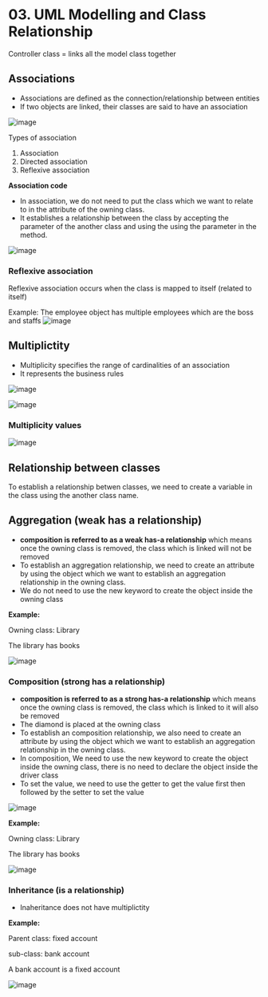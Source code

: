 # 03. UML Modelling and Class Relationship

Controller class = links all the model class together


## Associations
- Associations are defined as the connection/relationship between entities
- If two objects are linked, their classes are said to have an association

![image](https://github.com/Fong20/Learning-repository/assets/150316121/133531da-65f1-494c-a850-ba0764e3d362)

  Types of association
  1. Association
  2. Directed association
  3. Reflexive association

  **Association code**
  - In association, we do not need to put the class which we want to relate to in the attribute of the owning class.
  - It establishes a relationship between the class by accepting the parameter of the another class and using the using the parameter in the method.

  ![image](https://github.com/Fong20/Learning-repository/assets/150316121/fbbd3e27-263a-4eb5-88eb-cb265638903b)

  
  ### Reflexive association
  Reflexive association occurs when the class is mapped to itself (related to itself)

  Example: The employee object has multiple employees which are the boss and staffs
  ![image](https://github.com/Fong20/Learning-repository/assets/150316121/0ac2cd1f-d547-4cf1-bd57-a1443c394985)
  
## Multiplictity
- Multiplicity specifies the range of cardinalities of an association
- It represents the business rules

![image](https://github.com/Fong20/Learning-repository/assets/150316121/2f726623-b70a-4c93-99a4-563b1d59becf)

![image](https://github.com/Fong20/Learning-repository/assets/150316121/ed5dca83-6ccb-40b6-a563-d6d885ee0a24)

  ### Multiplicity values
  ![image](https://github.com/Fong20/Learning-repository/assets/150316121/c553a416-e56e-408a-a848-8852c2a7ff64)


## Relationship between classes
To establish a relationship betwen classes, we need to create a variable in the class using the another class name.

## Aggregation (weak has a relationship)
- **composition is referred to as a weak has-a relationship** which means once the owning class is removed, the class which is linked will not be removed
- To establish an aggregation relationship, we need to create an attribute by using the object which we want to establish an aggregation relationship in the owning class.
- We do not need to use the new keyword to create the object inside the owning class

**Example:**

Owning class: Library

The library has books

![image](https://github.com/Fong20/Learning-repository/assets/150316121/c67bb652-9d2d-4688-b165-ec29fdc6c2c5)

### Composition (strong has a relationship)
- **composition is referred to as a strong has-a relationship** which means once the owning class is removed, the class which is linked to it will also be removed
- The diamond is placed at the owning class
-  To establish an composition relationship, we also need to create an attribute by using the object which we want to establish an aggregation relationship in the owning class.
- In composition, We need to use the new keyword to create the object inside the owning class, there is no need to declare the object inside the driver class
- To set the value, we need to use the getter to get the value first then followed by the setter to set the value

![image](https://github.com/Fong20/Learning-repository/assets/150316121/b55f8afa-14f5-47fa-8177-9f15e31b1d64)


**Example:**

Owning class: Library

The library has books

![image](https://github.com/Fong20/Learning-repository/assets/150316121/f574e9e5-6640-414f-b28a-672a7c57df7b)

### Inheritance (is a relationship)
- Inaheritance does not have multiplictity

**Example:**

Parent class: fixed account

sub-class: bank account

A bank account is a fixed account

![image](https://github.com/Fong20/Learning-repository/assets/150316121/2fa743de-f8ec-4b21-bc6c-77017283d507)



